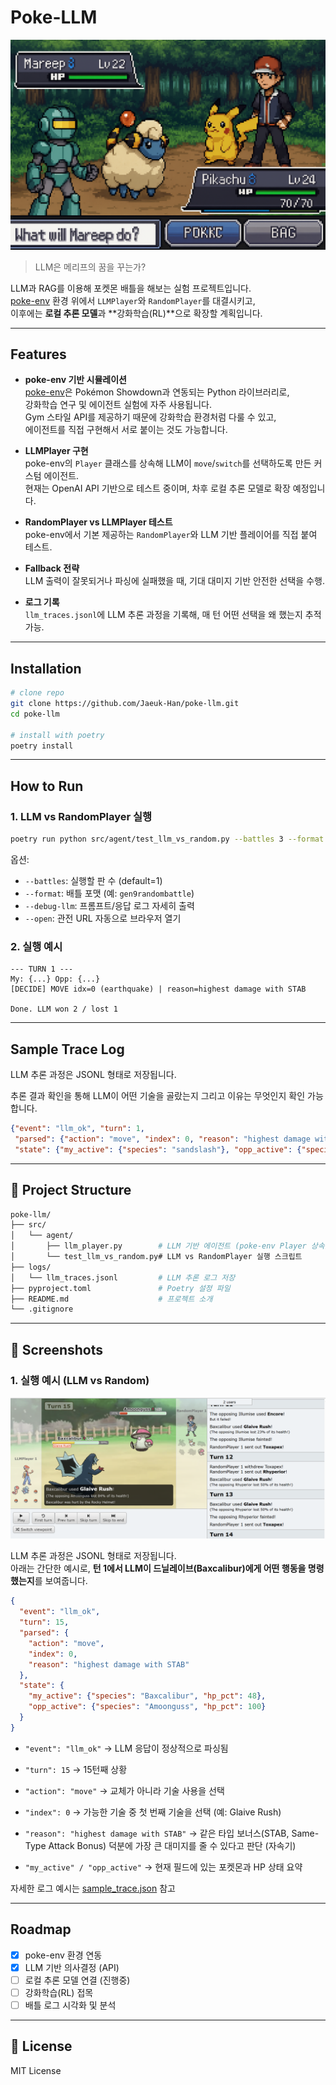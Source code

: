 # Poke-LLM

![Project Thumbnail](assets/tumbnail.png)

> LLM은 메리프의 꿈을 꾸는가?

LLM과 RAG를 이용해 포켓몬 배틀을 해보는 실험 프로젝트입니다.  
[poke-env](https://poke-env.readthedocs.io/en/stable/) 환경 위에서 `LLMPlayer`와 `RandomPlayer`를 대결시키고,  
이후에는 **로컬 추론 모델**과 **강화학습(RL)**으로 확장할 계획입니다.

---

## Features
- **poke-env 기반 시뮬레이션**  
  [poke-env](https://poke-env.readthedocs.io/en/stable/)은 Pokémon Showdown과 연동되는 Python 라이브러리로,  
  강화학습 연구 및 에이전트 실험에 자주 사용됩니다.  
  Gym 스타일 API를 제공하기 때문에 강화학습 환경처럼 다룰 수 있고,  
  에이전트를 직접 구현해서 서로 붙이는 것도 가능합니다.

- **LLMPlayer 구현**  
  poke-env의 `Player` 클래스를 상속해 LLM이 `move`/`switch`를 선택하도록 만든 커스텀 에이전트.  
  현재는 OpenAI API 기반으로 테스트 중이며, 차후 로컬 추론 모델로 확장 예정입니다.

- **RandomPlayer vs LLMPlayer 테스트**  
  poke-env에서 기본 제공하는 `RandomPlayer`와 LLM 기반 플레이어를 직접 붙여 테스트.  

- **Fallback 전략**  
  LLM 출력이 잘못되거나 파싱에 실패했을 때, 기대 대미지 기반 안전한 선택을 수행.  

- **로그 기록**  
  `llm_traces.jsonl`에 LLM 추론 과정을 기록해, 매 턴 어떤 선택을 왜 했는지 추적 가능.

---

## Installation

```bash
# clone repo
git clone https://github.com/Jaeuk-Han/poke-llm.git
cd poke-llm

# install with poetry
poetry install
```

---

## How to Run

### 1. LLM vs RandomPlayer 실행
```bash
poetry run python src/agent/test_llm_vs_random.py --battles 3 --format gen9randombattle
```

옵션:
- `--battles`: 실행할 판 수 (default=1)
- `--format`: 배틀 포맷 (예: `gen9randombattle`)
- `--debug-llm`: 프롬프트/응답 로그 자세히 출력
- `--open`: 관전 URL 자동으로 브라우저 열기

### 2. 실행 예시
```
--- TURN 1 ---
My: {...} Opp: {...}
[DECIDE] MOVE idx=0 (earthquake) | reason=highest damage with STAB

Done. LLM won 2 / lost 1
```

---

## Sample Trace Log

LLM 추론 과정은 JSONL 형태로 저장됩니다.

추론 결과 확인을 통해 LLM이 어떤 기술을 골랐는지 그리고 이유는 무엇인지 확인 가능합니다.

```json
{"event": "llm_ok", "turn": 1,
 "parsed": {"action": "move", "index": 0, "reason": "highest damage with STAB"},
 "state": {"my_active": {"species": "sandslash"}, "opp_active": {"species": "volcanion"}}}
```

---

## 📂 Project Structure

```bash
poke-llm/
├── src/
│   └── agent/
│       ├── llm_player.py        # LLM 기반 에이전트 (poke-env Player 상속)
│       └── test_llm_vs_random.py# LLM vs RandomPlayer 실행 스크립트
├── logs/
│   └── llm_traces.jsonl         # LLM 추론 로그 저장
├── pyproject.toml               # Poetry 설정 파일
├── README.md                    # 프로젝트 소개
└── .gitignore
```

---

## 📸 Screenshots

### 1. 실행 예시 (LLM vs Random)
![Run Example](assets/run_example.png)

LLM 추론 과정은 JSONL 형태로 저장됩니다.  
아래는 간단한 예시로, **턴 1에서 LLM이 드닐레이브(Baxcalibur)에게 어떤 행동을 명령했는지**를 보여줍니다.

```json
{
  "event": "llm_ok",
  "turn": 15,
  "parsed": {
    "action": "move",
    "index": 0,
    "reason": "highest damage with STAB"
  },
  "state": {
    "my_active": {"species": "Baxcalibur", "hp_pct": 48},
    "opp_active": {"species": "Amoonguss", "hp_pct": 100}
  }
}
```

- `"event": "llm_ok"` → LLM 응답이 정상적으로 파싱됨

- `"turn": 15` → 15턴째 상황

- `"action": "move"` → 교체가 아니라 기술 사용을 선택

- `"index": 0` → 가능한 기술 중 첫 번째 기술을 선택 (예: Glaive Rush)

- `"reason": "highest damage with STAB"` → 같은 타입 보너스(STAB, Same-Type Attack Bonus) 덕분에 가장 큰 대미지를 줄 수 있다고 판단 (자속기)

- `"my_active" / "opp_active"` → 현재 필드에 있는 포켓몬과 HP 상태 요약

자세한 로그 예시는 [sample_trace.json](assets/docs/sample_trace.json) 참고

---

## Roadmap
- [x] poke-env 환경 연동
- [x] LLM 기반 의사결정 (API)
- [ ] 로컬 추론 모델 연결 (진행중)
- [ ] 강화학습(RL) 접목
- [ ] 배틀 로그 시각화 및 분석

---

## 📜 License
MIT License